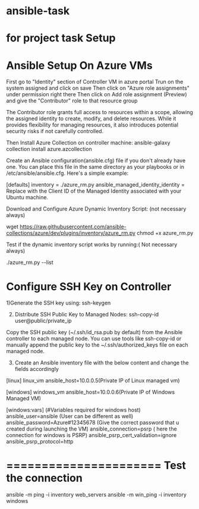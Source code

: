 # ansible-task
for project task
Setup
=========

Ansible Setup On Azure VMs
================
First go to "Identity" section of Controller VM in azure portal
Trun on the system assigned and click on save
Then click on "Azure role assignments" under permission right there
Then click on Add role assignment (Preview) and give the "Contributor" role to that resource group

The Contributor role grants full access to resources within a scope, allowing the assigned identity to create, modify, and 
delete resources. While it provides flexibility for managing resources, it also introduces potential security risks if not carefully controlled.

Then Install Azure Collection on controller machine:
ansible-galaxy collection install azure.azcollection


Create an Ansible configuration(ansible.cfg) file if you don't already have one. 
You can place this file in the same directory as your playbooks or in /etc/ansible/ansible.cfg. Here's a simple example:

[defaults]
inventory = ./azure_rm.py
ansible_managed_identity_identity = <Managed Identity Client ID>
Replace <Managed Identity Client ID> with the Client ID of the Managed Identity associated with your Ubuntu machine.

Download and Configure Azure Dynamic Inventory Script: (not necessary always)

wget https://raw.githubusercontent.com/ansible-collections/azure/dev/plugins/inventory/azure_rm.py
chmod +x azure_rm.py

Test if the dynamic inventory script works by running:( Not necessary always)

./azure_rm.py --list

Configure SSH Key on Controller
================================
1)Generate the SSH key using: ssh-keygen

2) Distribute SSH Public Key to Managed Nodes: ssh-copy-id user@public/private_ip

Copy the SSH public key (~/.ssh/id_rsa.pub by default) from the Ansible controller to each managed node. 
You can use tools like ssh-copy-id or manually append the public key to the ~/.ssh/authorized_keys file on each managed node.

3) Create an Ansible inventory file with the below content and change the fields accordingly

[linux]
linux_vm ansible_host=10.0.0.5(Private IP of Linux managed vm)

[windows]
windows_vm ansible_host=10.0.0.6(Private IP of Windows Managed VM)

[windows:vars] (#Variables required for windows host)
ansible_user=ansible				(User can be different as well)
ansible_password=Azure#12345678		(Give the correct password that u created during launching the VM)
ansible_connection=psrp				( here the connection for windows is PSRP)
ansible_psrp_cert_validation=ignore
ansible_psrp_protocol=http

======================
Test the connection 
======================
ansible -m ping -i inventory web_servers
ansible -m win_ping -i inventory windows
